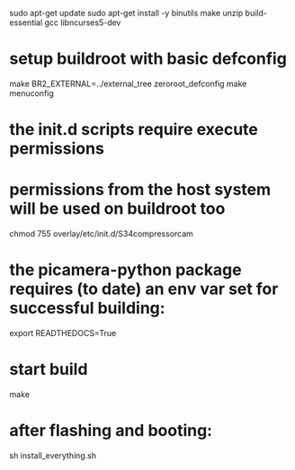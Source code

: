sudo apt-get update
sudo apt-get install -y binutils make unzip build-essential gcc libncurses5-dev

# setup buildroot with basic defconfig

make BR2_EXTERNAL=../external_tree zeroroot_defconfig
make menuconfig

# the init.d scripts require execute permissions
# permissions from the host system will be used on buildroot too

chmod 755 overlay/etc/init.d/S34compressorcam

# the picamera-python package requires (to date) an env var set for successful building:

export READTHEDOCS=True

# start build

make

# after flashing and booting:

sh install_everything.sh